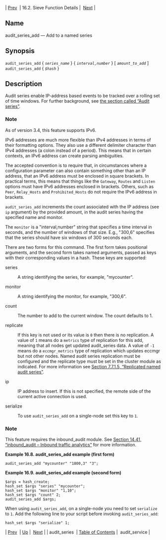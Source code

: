 | [Prev](sieve.ref.audit_series)  | 16.2. Sieve Function Details |  [Next](sieve.ref.audit_service) |

<a name="sieve.ref.audit_series_add"></a>
## Name

audit_series_add — Add to a named series

## Synopsis

`audit_series_add` { *`series_name`* } { *`interval,number`* } [ *`amount_to_add`* ]
`audit_series_add` { *`$hash`* }

<a name="idp28696448"></a>
## Description

Audit series enable IP-address based events to be tracked over a rolling set of time windows. For further background, see [the section called “Audit series”](sieve.ecaddons#sieve.ectypes_audit_series "Audit series").

### Note

As of version 3.4, this feature supports IPv6.

IPv6 addresses are much more flexible than IPv4 addresses in terms of their formatting options. They also use a different delimiter character than IPv4 addresses (a colon instead of a period). This means that in certain contexts, an IPv6 address can create parsing ambiguities.

The accepted convention is to require that, in circumstances where a configuration parameter can also contain something other than an IP address, that an IPv6 address must be enclosed in square brackets. In practical terms, this means that things like the `Gateway`, `Routes` and `Listen` options must have IPv6 addresses enclosed in brackets. Others, such as `Peer`, `Relay_Hosts` and `Prohibited_Hosts` do not require the IPv6 address in brackets.

`audit_series_add` increments the count associated with the IP address (see `ip` argument) by the provided amount, in the audit series having the specified name and monitor.

The `monitor` is a "interval,number" string that specifies a time interval in seconds, and the number of windows of that size. E.g., "300,6" specifies that the series should have six windows of 300 seconds each.

There are two forms for this command. The first form takes positional arguments, and the second form takes named arguments, passed as keys with their corresponding values in a hash. These keys are supported:

<dl class="variablelist">

<dt>series</dt>

<dd>

A string identifying the series, for example, "mycounter".

</dd>

<dt>monitor</dt>

<dd>

A string identifying the monitor, for example, "300,6".

</dd>

<dt>count</dt>

<dd>

The number to add to the current window. The count defaults to 1.

</dd>

<dt>replicate</dt>

<dd>

If this key is not used or its value is `0` then there is no replication. A value of `1` means do a `metrics` type of replication for this add, meaning that all nodes get updated audit_series data. A value of `-1` means do a `eccmgr_metrics` type of replication which updates eccmgr but not other nodes. Named audit series replication must be configured and the replicate type must be set in the cluster module as indicated. For more information see [Section 7.7.1.5, “Replicated named audit series”](cluster.config.replication#cluster.replicated_audit_series "7.7.1.5. Replicated named audit series").

</dd>

<dt>ip</dt>

<dd>

IP address to insert. If this is not specified, the remote side of the current active connection is used.

</dd>

<dt>serialize</dt>

<dd>

To use `audit_series_add` on a single-node set this key to `1`.

</dd>

</dl>

### Note

This feature requires the inbound_audit module. See [Section 14.41, “inbound_audit – Inbound traffic analytics”](modules.inbound_audit "14.41. inbound_audit – Inbound traffic analytics") for more information.

<a name="example.audit_series_add"></a>

**Example 16.8. audit_series_add example (first form)**

`audit_series_add "mycounter" "1800,3" "3";`
<a name="example.audit_series_add.second"></a>

**Example 16.9. audit_series_add example (second form)**

```
$args = hash_create;
hash_set $args "series" "mycounter";
hash_set $args "monitor" "1,10";
hash_set $args "count" 2;
audit_series_add $args;
```

When using `audit_series_add`, on a single-node you need to set `serialize` to `1`. Add the following line to your script before invoking `audit_series_add`:

`hash_set $args "serialize" 1;`

| [Prev](sieve.ref.audit_series)  | [Up](sieve.ref.files) |  [Next](sieve.ref.audit_service) |
| audit_series  | [Table of Contents](index) |  audit_service |
